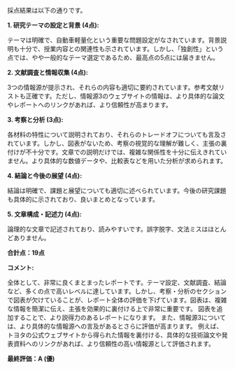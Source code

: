 採点結果は以下の通りです。

**1. 研究テーマの設定と背景 (4点):**

テーマは明確で、自動車軽量化という重要な問題設定がなされています。背景説明も十分で、授業内容との関連性も示されています。しかし、「独創性」という点では、やや一般的なテーマ選定であるため、最高点の5点には届きません。


**2. 文献調査と情報収集 (4点):**

3つの情報源が提示され、それらの内容も適切に要約されています。参考文献リストも正確です。ただし、情報源3のウェブサイトの情報は、より具体的な論文やレポートへのリンクがあれば、より信頼性が高まります。


**3. 考察と分析 (3点):**

各材料の特性について説明されており、それらのトレードオフについても言及されています。しかし、図表がないため、考察の視覚的な理解が難しく、主張の裏付けが不十分です。文章での説明だけでは、複雑な関係性を十分に伝えきれていません。より具体的な数値データや、比較表などを用いた分析が求められます。


**4. 結論と今後の展望 (4点):**

結論は明確で、課題と展望についても適切に述べられています。今後の研究課題も具体的に示されており、良いまとめとなっています。


**5. 文章構成・記述力 (4点):**

論理的な文章で記述されており、読みやすいです。誤字脱字、文法ミスはほとんどありません。


**合計点：19点**

**コメント:**

全体として、非常に良くまとまったレポートです。テーマ設定、文献調査、結論など、多くの点で高いレベルに達しています。しかし、考察・分析のセクションで図表が欠けていることが、レポート全体の評価を下げています。図表は、複雑な情報を簡潔に伝え、主張を効果的に裏付ける上で非常に重要です。  図表を追加することで、より説得力のあるレポートになります。  また、情報源3については、より具体的な情報源への言及があるとさらに評価が高まります。  例えば、トヨタの公式ウェブサイトから得られた情報を裏付ける、具体的な技術論文や発表資料へのリンクがあれば、より信頼性の高い情報源として評価されます。


**最終評価：A (優)**
